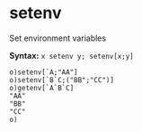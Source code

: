 # setenv

Set environment variables

**Syntax:** ```x setenv y; setenv[x;y]```

```o
o)setenv[`A;"AA"]
o)setenv[`B`C;("BB";"CC")]
o)getenv[`A`B`C]
"AA"
"BB"
"CC"
o)
```
